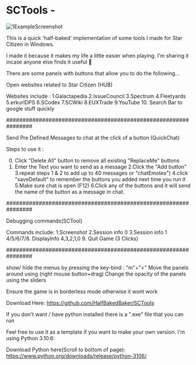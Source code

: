 # SCTools -

![1ExampleScreenshot](https://user-images.githubusercontent.com/71772783/222969300-9ab5e3b2-bb33-4c0b-960f-9d327dc10ce2.png)


This is a quick 'half-baked' implementation of some tools I made for Star Citizen in Windows.

I made it because it makes my life a little easier when playing.  I'm sharing it incase anyone else finds it useful :slightly_smiling_face: 

There are some panels with buttons that allow you to do the following...

Open websites related to Star Citizen (HUB)

  Websites include : 
  1.Galactapedia
  2.IssueCouncil
  3.Spectrum
  4.Fleetyards
  5.erkurlDPS
  6.SCodex
  7.SCWiki
  8.EUXTrade
  9.YouTube
  10. Search Bar to google stuff quickly 

################################################################

Send Pre Defined Messages to chat at the click of a button (QuickChat) 

Steps to use it :

  0. Click "Delete All" button to remove all existing "ReplaceMe" buttons
  1. Enter the Text you want to send as a message 
  2.Click the "Add button"
  3.repeat steps 1 & 2 to add up to 40 messages or "chatEmotes")
  4.click "saveDefault" to remember the buttons you added next time you run it 
  5.Make sure chat is open (F12) 
  6.Click any of the buttons and it will send the name of the button as a message in chat. 



################################################################

Debugging commands(SCTool)

  Commands include:
  1.Screenshot
  2.Session info 0
  3.Session info 1
  4/5/6/7/8. DisplayInfo 4,3,2,1,0 
  9. Quit Game (3 Clicks)

################################################################


show/ hide the menus by pressing the key-bind : "m"+"<" 
Move the panels around using (right mouse button+drag)
Change the opacity of the panels using the sliders 

Ensure the game is in borderless mode otherwise it wont work 


Download Here:
https://github.com/HalfBakedBaker/SCTools  

If you don't want / have python installed there is a ".exe" file that you can run  

Feel free to use it as a template if you want to make your own version. I'm using Python 3.10.6:

Download Python here(Scroll to bottom of page): https://www.python.org/downloads/release/python-3106/ 
